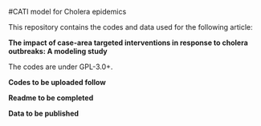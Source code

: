 #CATI model for Cholera epidemics

This repository contains the codes and data used for the following article:
 
__The impact of case-area targeted interventions in response to cholera outbreaks: A modeling study__

The codes are under GPL-3.0+. 

__Codes to be uploaded follow__

__Readme to be completed__

__Data to be published__

